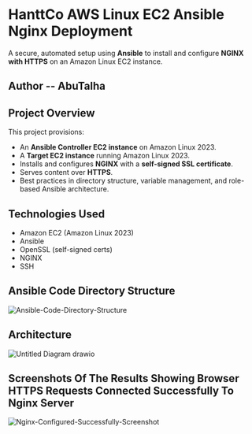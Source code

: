 # HanttCo AWS Linux EC2 Ansible Nginx Deployment
A secure, automated setup using **Ansible** to install and configure **NGINX with HTTPS** on an Amazon Linux EC2 instance.

## Author -- **AbuTalha**

## Project Overview
This project provisions:
- An **Ansible Controller EC2 instance** on Amazon Linux 2023.
- A **Target EC2 instance** running Amazon Linux 2023.
- Installs and configures **NGINX** with a **self-signed SSL certificate**.
- Serves content over **HTTPS**.
- Best practices in directory structure, variable management, and role-based Ansible architecture.

## Technologies Used

- Amazon EC2 (Amazon Linux 2023)
- Ansible
- OpenSSL (self-signed certs)
- NGINX
- SSH

## Ansible Code Directory Structure

![Ansible-Code-Directory-Structure](https://github.com/user-attachments/assets/f03e79a4-a849-4562-b06a-1f5390aca471)

## Architecture

![Untitled Diagram drawio](https://github.com/user-attachments/assets/d6a34ba8-3882-4047-b9ac-d3805684143c)

## Screenshots Of The Results Showing Browser HTTPS Requests Connected Successfully To Nginx Server

![Nginx-Configured-Successfully-Screenshot](https://github.com/user-attachments/assets/c4b7c85f-a5f1-4cdf-80f9-7fe03ef7d977)
